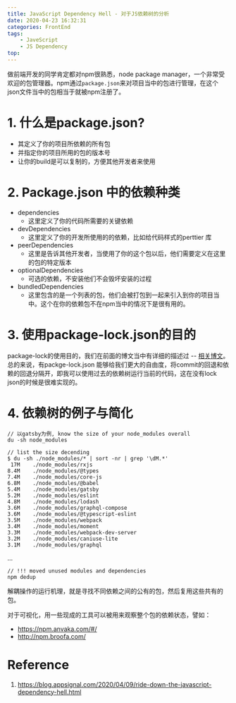 ```yaml
---
title: JavaScript Dependency Hell - 对于JS依赖树的分析
date: 2020-04-23 16:32:31
categories: FrontEnd
tags:
    - JaveScript
    - JS Dependency
top:
---
```

做前端开发的同学肯定都对npm很熟悉，node package manager，一个非常受欢迎的包管理器。npm通过`package.json`来对项目当中的包进行管理，在这个json文件当中的包相当于就被npm注册了。

# 1. 什么是package.json?

+ 其定义了你的项目所依赖的所有包
+ 并指定你的项目所用的包的版本号
+ 让你的build是可以复制的，方便其他开发者来使用
# 2. Package.json 中的依赖种类

+ dependencies 
    + 这里定义了你的代码所需要的关键依赖
+ devDependencies 
    + 这里定义了你的开发所使用的的依赖，比如给代码样式的perttier 库
+ peerDependencies 
    + 这里是告诉其他开发者，当使用了你的这个包以后，他们需要定义在这里的包的特定版本
+ optionalDependencies 
    + 可选的依赖，不安装他们不会毁坏安装的过程
+ bundledDependencies 
    + 这里包含的是一个列表的包，他们会被打包到一起来引入到你的项目当中。这个在你的依赖包不在npm当中的情况下是很有用的。    
# 3. 使用package-lock.json的目的
package-lock的使用目的，我们在前面的博文当中有详细的描述过 -- [相关博文](https://llchen60.com/%E5%85%B3%E4%BA%8Epackage-lock-json/)。总的来说，有packge-lock.json 能够给我们更大的自由度，将commit的回退和依赖的回退分隔开，即我可以使用过去的依赖树运行当前的代码，这在没有lock json的时候是很难实现的。

# 4. 依赖树的例子与简化

    // 以gatsby为例, know the size of your node_modules overall 
    du -sh node_modules
    
    // list the size decending 
    $ du -sh ./node_modules/* | sort -nr | grep '\dM.*'
     17M    ./node_modules/rxjs
    8.4M    ./node_modules/@types
    7.4M    ./node_modules/core-js
    6.8M    ./node_modules/@babel
    5.4M    ./node_modules/gatsby
    5.2M    ./node_modules/eslint
    4.8M    ./node_modules/lodash
    3.6M    ./node_modules/graphql-compose
    3.6M    ./node_modules/@typescript-eslint
    3.5M    ./node_modules/webpack
    3.4M    ./node_modules/moment
    3.3M    ./node_modules/webpack-dev-server
    3.2M    ./node_modules/caniuse-lite
    3.1M    ./node_modules/graphql
...

    // !!! moved unused modules and dependencies
    npm dedup 

解耦操作的运行机理，就是寻找不同依赖之间的公有的包，然后复用这些共有的包。

对于可视化，用一些现成的工具可以被用来观察整个包的依赖状态，譬如：

+ https://npm.anvaka.com/#/
+ http://npm.broofa.com/

# Reference 
1. https://blog.appsignal.com/2020/04/09/ride-down-the-javascript-dependency-hell.html 